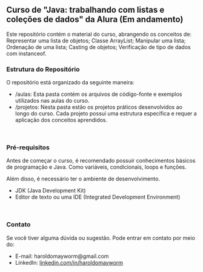 <h2>Curso de "Java: trabalhando com listas e coleções de dados" da Alura (Em andamento)</h2>

Este repositório contém o material do curso, abrangendo os conceitos de: Representar uma lista de objetos; Classe ArrayList; Manipular uma lista; Ordenação de uma lista; Casting de objetos; Verificação de tipo de dados com instanceof.
</br>

<h3>Estrutura do Repositório</h3>

O repositório está organizado da seguinte maneira:
<ul>
<li>/aulas: Esta pasta contém os arquivos de código-fonte e exemplos utilizados nas aulas do curso.</li>
<li>/projetos: Nesta pasta estão os projetos práticos desenvolvidos ao longo do curso. Cada projeto possui uma estrutura específica e requer a aplicação dos conceitos aprendidos.</li>
</ul>
</br>

<h3>Pré-requisitos</h3>
Antes de começar o curso, é recomendado possuir conhecimentos básicos de programação e Java. Como variáveis, condicionais, loops e funções.

Além disso, é necessário ter o ambiente de desenvolvimento. 
<ul>
<li>JDK (Java Development Kit)</li>
<li>Editor de texto ou uma IDE (Integrated Development Environment)</li>
</ul>
</br>

<h3>Contato</h3>

Se você tiver alguma dúvida ou sugestão. Pode entrar em contato por meio do:

<ul>
<li>E-mail: haroldomayworm@gmail.com</li>
<li>LinkedIn: <a href="https://www.linkedin.com/in/haroldomayworm/" target="_blank">linkedin.com/in/haroldomayworm</a></li>
</ul>
